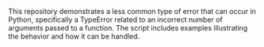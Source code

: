 This repository demonstrates a less common type of error that can occur in Python, specifically a TypeError related to an incorrect number of arguments passed to a function. The script includes examples illustrating the behavior and how it can be handled.